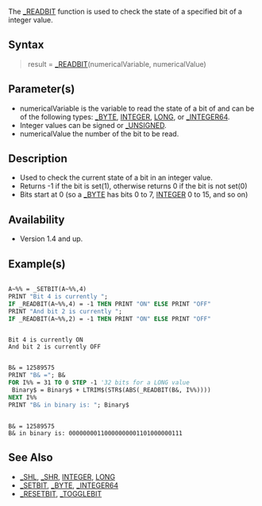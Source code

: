 The [_READBIT](_READBIT) function is used to check the state of a specified bit of a integer value.

## Syntax

> result = [_READBIT](_READBIT)(numericalVariable, numericalValue)

## Parameter(s)

* numericalVariable is the variable to read the state of a bit of and can be of the following types: [_BYTE](_BYTE), [INTEGER](INTEGER), [LONG](LONG), or [_INTEGER64](_INTEGER64).
* Integer values can be signed or [_UNSIGNED](_UNSIGNED).
* numericalValue the number of the bit to be read.

## Description

* Used to check the current state of a bit in an integer value.
* Returns -1 if the bit is set(1), otherwise returns 0 if the bit is not set(0)
* Bits start at 0 (so a [_BYTE](_BYTE) has bits 0 to 7, [INTEGER](INTEGER) 0 to 15, and so on)

## Availability

* Version 1.4 and up.

## Example(s)

```vb

A~%% = _SETBIT(A~%%,4)
PRINT "Bit 4 is currently ";
IF _READBIT(A~%%,4) = -1 THEN PRINT "ON" ELSE PRINT "OFF"
PRINT "And bit 2 is currently ";
IF _READBIT(A~%%,2) = -1 THEN PRINT "ON" ELSE PRINT "OFF"

```

```text

Bit 4 is currently ON
And bit 2 is currently OFF

```

```vb

B& = 12589575
PRINT "B& ="; B&
FOR I%% = 31 TO 0 STEP -1 '32 bits for a LONG value
 Binary$ = Binary$ + LTRIM$(STR$(ABS(_READBIT(B&, I%%))))
NEXT I%%
PRINT "B& in binary is: "; Binary$

```

```text

B& = 12589575
B& in binary is: 00000000110000000001101000000111

```

## See Also

* [_SHL](_SHL), [_SHR](_SHR), [INTEGER](INTEGER), [LONG](LONG)
* [_SETBIT](_SETBIT), [_BYTE](_BYTE), [_INTEGER64](_INTEGER64)
* [_RESETBIT](_RESETBIT), [_TOGGLEBIT](_TOGGLEBIT)
